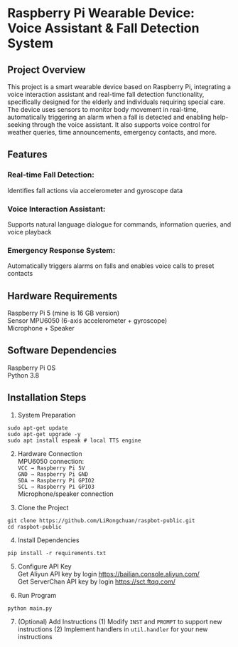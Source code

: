 # Raspberry Pi Wearable Device: Voice Assistant & Fall Detection System

## Project Overview
This project is a smart wearable device based on Raspberry Pi, integrating a voice interaction assistant and real-time fall detection functionality, specifically designed for the elderly and individuals requiring special care. The device uses sensors to monitor body movement in real-time, automatically triggering an alarm when a fall is detected and enabling help-seeking through the voice assistant. It also supports voice control for weather queries, time announcements, emergency contacts, and more.

## Features

### Real-time Fall Detection: 
Identifies fall actions via accelerometer and gyroscope data

### Voice Interaction Assistant: 
Supports natural language dialogue for commands, information queries, and voice playback

### Emergency Response System: 
Automatically triggers alarms on falls and enables voice calls to preset contacts

## Hardware Requirements
Raspberry Pi 5 (mine is 16 GB version) \
Sensor	MPU6050 (6-axis accelerometer + gyroscope) \
Microphone + Speaker 

## Software Dependencies
Raspberry Pi OS \
Python 3.8

## Installation Steps

1. System Preparation
```
sudo apt-get update
sudo apt-get upgrade -y
sudo apt install espeak # local TTS engine
```

2. Hardware Connection \
MPU6050 connection: \
`VCC → Raspberry Pi 5V` \
`GND → Raspberry Pi GND` \
`SDA → Raspberry Pi GPIO2` \
`SCL → Raspberry Pi GPIO3` \
Microphone/speaker connection

3. Clone the Project
```
git clone https://github.com/LiRongchuan/raspbot-public.git
cd raspbot-public
```

4. Install Dependencies
```
pip install -r requirements.txt
```

5. Configure API Key \
Get Aliyun API key by login https://bailian.console.aliyun.com/ \
Get ServerChan API key by login https://sct.ftqq.com/

6. Run Program
```
python main.py
```

7. (Optional) Add Instructions
    (1) Modify `INST` and `PROMPT` to support new instructions
    (2) Implement handlers in `util.handler` for your new instructions